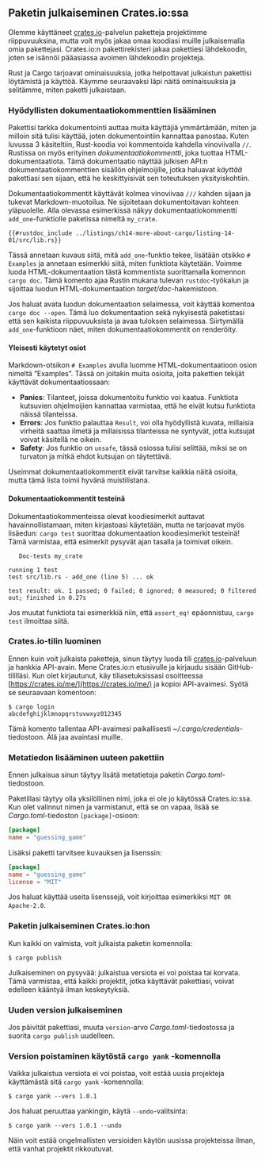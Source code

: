 ## Paketin julkaiseminen Crates.io:ssa

Olemme käyttäneet [crates.io](https://crates.io/)<!-- ignore -->-palvelun paketteja projektimme riippuvuuksina, mutta voit myös jakaa omaa koodiasi muille julkaisemalla omia pakettejasi. Crates.io:n pakettirekisteri jakaa pakettiesi lähdekoodin, joten se isännöi pääasiassa avoimen lähdekoodin projekteja.

Rust ja Cargo tarjoavat ominaisuuksia, jotka helpottavat julkaistun pakettisi löytämistä ja käyttöä. Käymme seuraavaksi läpi näitä ominaisuuksia ja selitämme, miten paketti julkaistaan.

### Hyödyllisten dokumentaatiokommenttien lisääminen

Pakettisi tarkka dokumentointi auttaa muita käyttäjiä ymmärtämään, miten ja milloin sitä tulisi käyttää, joten dokumentointiin kannattaa panostaa. Kuten luvussa 3 käsiteltiin, Rust-koodia voi kommentoida kahdella vinoviivalla `//`. Rustissa on myös erityinen _dokumentaatiokommentti_, joka tuottaa HTML-dokumentaatiota. Tämä dokumentaatio näyttää julkisen API:n dokumentaatiokommenttien sisällön ohjelmoijille, jotka haluavat _käyttää_ pakettiasi sen sijaan, että he keskittyisivät sen toteutuksen yksityiskohtiin.

Dokumentaatiokommentit käyttävät kolmea vinoviivaa `///` kahden sijaan ja tukevat Markdown-muotoilua. Ne sijoitetaan dokumentoitavan kohteen yläpuolelle. Alla olevassa esimerkissä näkyy dokumentaatiokommentti `add_one`-funktiolle paketissa nimeltä `my_crate`.

```rust,ignore
{{#rustdoc_include ../listings/ch14-more-about-cargo/listing-14-01/src/lib.rs}}
```

Tässä annetaan kuvaus siitä, mitä `add_one`-funktio tekee, lisätään otsikko `# Examples` ja annetaan esimerkki siitä, miten funktiota käytetään. Voimme luoda HTML-dokumentaation tästä kommentista suorittamalla komennon `cargo doc`. Tämä komento ajaa Rustin mukana tulevan `rustdoc`-työkalun ja sijoittaa luodun HTML-dokumentaation _target/doc_-hakemistoon.

Jos haluat avata luodun dokumentaation selaimessa, voit käyttää komentoa `cargo doc --open`. Tämä luo dokumentaation sekä nykyisestä paketistasi että sen kaikista riippuvuuksista ja avaa tuloksen selaimessa. Siirtymällä `add_one`-funktioon näet, miten dokumentaatiokommentit on renderöity.

#### Yleisesti käytetyt osiot

Markdown-otsikon `# Examples` avulla luomme HTML-dokumentaatioon osion nimeltä “Examples”. Tässä on joitakin muita osioita, joita pakettien tekijät käyttävät dokumentaatiossaan:

- **Panics**: Tilanteet, joissa dokumentoitu funktio voi kaatua. Funktiota kutsuvien ohjelmoijien kannattaa varmistaa, että he eivät kutsu funktiota näissä tilanteissa.
- **Errors**: Jos funktio palauttaa `Result`, voi olla hyödyllistä kuvata, millaisia virheitä saattaa ilmetä ja millaisissa tilanteissa ne syntyvät, jotta kutsujat voivat käsitellä ne oikein.
- **Safety**: Jos funktio on `unsafe`, tässä osiossa tulisi selittää, miksi se on turvaton ja mitkä ehdot kutsujan on täytettävä.

Useimmat dokumentaatiokommentit eivät tarvitse kaikkia näitä osioita, mutta tämä lista toimii hyvänä muistilistana.

#### Dokumentaatiokommentit testeinä

Dokumentaatiokommenteissa olevat koodiesimerkit auttavat havainnollistamaan, miten kirjastoasi käytetään, mutta ne tarjoavat myös lisäedun: `cargo test` suorittaa dokumentaation koodiesimerkit testeinä! Tämä varmistaa, että esimerkit pysyvät ajan tasalla ja toimivat oikein.

```text
   Doc-tests my_crate

running 1 test
test src/lib.rs - add_one (line 5) ... ok

test result: ok. 1 passed; 0 failed; 0 ignored; 0 measured; 0 filtered out; finished in 0.27s
```

Jos muutat funktiota tai esimerkkiä niin, että `assert_eq!` epäonnistuu, `cargo test` ilmoittaa siitä.

### Crates.io-tilin luominen

Ennen kuin voit julkaista paketteja, sinun täytyy luoda tili [crates.io](https://crates.io/)<!-- ignore -->-palveluun ja hankkia API-avain. Mene Crates.io:n etusivulle ja kirjaudu sisään GitHub-tililläsi. Kun olet kirjautunut, käy tiliasetuksissasi osoitteessa [https://crates.io/me/](https://crates.io/me/)<!-- ignore --> ja kopioi API-avaimesi. Syötä se seuraavaan komentoon:

```console
$ cargo login
abcdefghijklmnopqrstuvwxyz012345
```

Tämä komento tallentaa API-avaimesi paikallisesti _~/.cargo/credentials_-tiedostoon. Älä jaa avaintasi muille.

### Metatiedon lisääminen uuteen pakettiin

Ennen julkaisua sinun täytyy lisätä metatietoja paketin _Cargo.toml_-tiedostoon.

Paketillasi täytyy olla yksilöllinen nimi, joka ei ole jo käytössä Crates.io:ssa. Kun olet valinnut nimen ja varmistanut, että se on vapaa, lisää se _Cargo.toml_-tiedoston `[package]`-osioon:

```toml
[package]
name = "guessing_game"
```

Lisäksi paketti tarvitsee kuvauksen ja lisenssin:

```toml
[package]
name = "guessing_game"
license = "MIT"
```

Jos haluat käyttää useita lisenssejä, voit kirjoittaa esimerkiksi `MIT OR Apache-2.0`.

### Paketin julkaiseminen Crates.io:hon

Kun kaikki on valmista, voit julkaista paketin komennolla:

```console
$ cargo publish
```

Julkaiseminen on pysyvää: julkaistua versiota ei voi poistaa tai korvata. Tämä varmistaa, että kaikki projektit, jotka käyttävät pakettiasi, voivat edelleen kääntyä ilman keskeytyksiä.

### Uuden version julkaiseminen

Jos päivität pakettiasi, muuta `version`-arvo _Cargo.toml_-tiedostossa ja suorita `cargo publish` uudelleen.

### Version poistaminen käytöstä `cargo yank` -komennolla

Vaikka julkaistua versiota ei voi poistaa, voit estää uusia projekteja käyttämästä sitä `cargo yank` -komennolla:

```console
$ cargo yank --vers 1.0.1
```

Jos haluat peruuttaa yankingin, käytä `--undo`-valitsinta:

```console
$ cargo yank --vers 1.0.1 --undo
```

Näin voit estää ongelmallisten versioiden käytön uusissa projekteissa ilman, että vanhat projektit rikkoutuvat.


